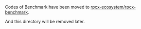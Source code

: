 Codes of Benchmark have been moved to [rpcx-ecosystem/rpcx-benchmark](https://github.com/rpcx-ecosystem/rpcx-benchmark).

And this directory will be removed later.